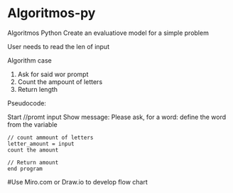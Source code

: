 # Algoritmos-py
Algoritmos Python
Create an evaluatiove model for a simple problem

User needs to read the len of input

Algorithm case
1. Ask for said wor prompt
2. Count the ampount of letters
3. Return length

Pseudocode:

Start
    //promt input
    Show message: Please ask, for a word:
    define the word from the variable

    // count ammount of letters
    letter_amount = input
    count the amount

    // Return amount
    end program

#Use Miro.com or Draw.io to develop flow chart
